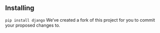 ## Installing

`pip install django`
We’ve created a fork of this project for you to commit your proposed changes to. 

